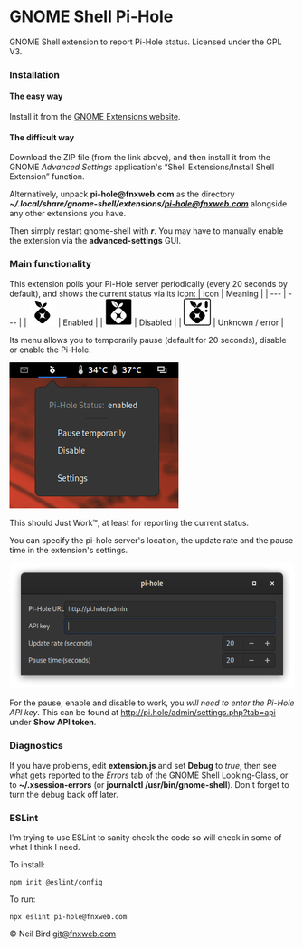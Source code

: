 GNOME Shell Pi-Hole
===================

GNOME Shell extension to report Pi-Hole status.  Licensed under the GPL V3.

### Installation

#### The easy way

Install it from the [GNOME Extensions website](https://extensions.gnome.org/extension/4051/pi-hole/).

#### The difficult way

Download the ZIP file (from the link above), and then install it from the GNOME
*Advanced Settings* application's “Shell Extensions/Install Shell Extension”
function.

Alternatively, unpack **pi-hole<span>@</span>fnxweb.com** as the directory
***~/.local/share/gnome-shell/extensions/pi-hole@fnxweb.com***
alongside any other extensions you have.

Then simply restart gnome-shell with ***<Alt-F2>r***.  You may have to manually
enable the extension via the **advanced-settings** GUI.


### Main functionality

This extension polls your Pi-Hole server periodically (every 20 seconds by
default), and shows the current status via its icon:
| Icon | Meaning |
| --- | --- |
| ![enabled](https://github.com/fnxweb/gnome-shell-pi-hole/raw/master/pi-hole%40fnxweb.com/icons/pi-hole-symbolic.svg) | Enabled |
| ![enabled](https://github.com/fnxweb/gnome-shell-pi-hole/raw/master/pi-hole%40fnxweb.com/icons/pi-hole-disabled-symbolic.svg) | Disabled |
| ![enabled](https://github.com/fnxweb/gnome-shell-pi-hole/raw/master/pi-hole%40fnxweb.com/icons/pi-hole-unknown-symbolic.svg) | Unknown / error |

Its menu allows you to temporarily pause (default for 20 seconds), disable or enable the Pi-Hole.

![Screenshot](https://github.com/fnxweb/gnome-shell-pi-hole/raw/master/images/main-menu.png)

This should Just Work™, at least for reporting the current status.

You can specify the pi-hole server's location, the update rate and the pause time in the
extension's settings.

![Screenshot](https://github.com/fnxweb/gnome-shell-pi-hole/raw/master/images/settings.png)

For the pause, enable and disable to work, you *will need to enter the Pi-Hole API key*.
This can be found at http://pi.hole/admin/settings.php?tab=api under **Show API token**.


### Diagnostics

If you have problems, edit **extension.js** and set **Debug** to *true*, then
see what gets reported to the *Errors* tab of the GNOME Shell Looking-Glass, or
to **~/.xsession-errors** (or **journalctl /usr/bin/gnome-shell**).
Don't forget to turn the debug back off later.


### ESLint

I'm trying to use ESLint to sanity check the code so will check in some of what I think I need.

To install:
```
npm init @eslint/config
```
To run:
```
npx eslint pi-hole@fnxweb.com
```


© Neil Bird  git@fnxweb.com
